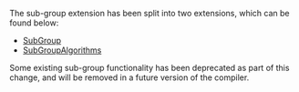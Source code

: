 The sub-group extension has been split into two extensions, which can be found below:
- [SubGroup](../SubGroup/)
- [SubGroupAlgorithms](../SubGroupAlgorithms/)

Some existing sub-group functionality has been deprecated as part of this change, and will be removed in a future version of the compiler.
